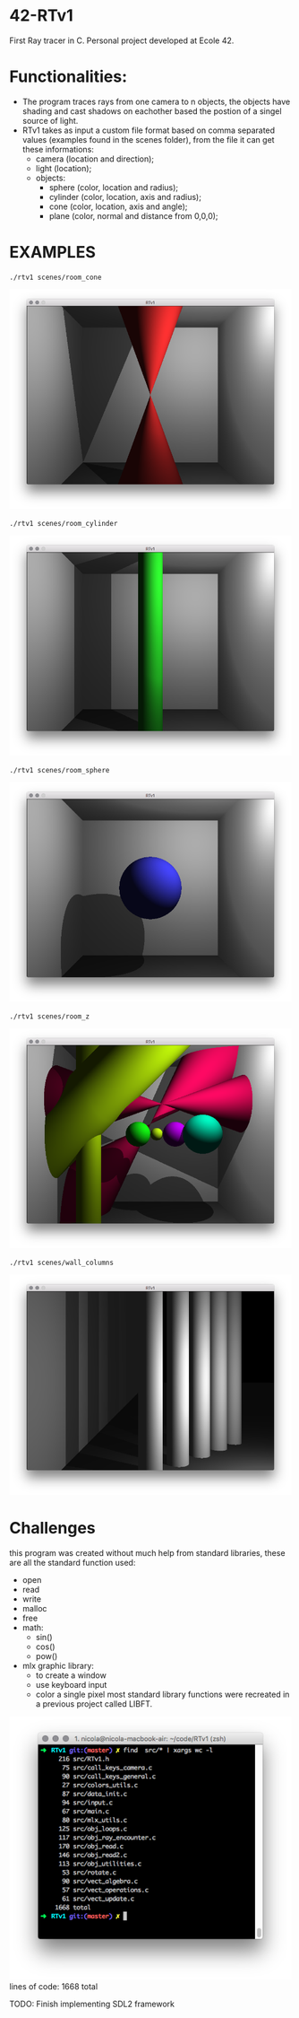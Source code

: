 # 42-RTv1
First Ray tracer in C. Personal project developed at Ecole 42.


# Functionalities:
- The program traces rays from one camera to n objects, the objects have shading and cast shadows on eachother based the postion of a singel source of light.
- RTv1 takes as input a custom file format based on comma separated values (examples found in the scenes folder), from the file it can get these informations:
	- camera (location and direction);
	- light (location);
	- objects:
		- sphere (color, location and radius);
		- cylinder (color, location, axis and radius);
		- cone (color, location, axis and angle);
		- plane (color, normal and distance from 0,0,0);


# EXAMPLES
```
./rtv1 scenes/room_cone
```
![room_cone](imgs/room_cone.png)
```
./rtv1 scenes/room_cylinder
```
![room_cylinder](imgs/room_cylinder.png)
```
./rtv1 scenes/room_sphere
```
![room sphere](imgs/room_sphere.png)
```
./rtv1 scenes/room_z
```
![room z](imgs/room_z.png)
```
./rtv1 scenes/wall_columns
```
![wall columns](imgs/wall_columns.png)


# Challenges
this program was created without much help from standard libraries, these are all the standard function used:
- open
- read
- write
- malloc
- free
- math:
	- sin()
	- cos()
	- pow()
- mlx graphic library:
	- to create a window
	- use keyboard input
	- color a single pixel
most standard library functions were recreated in a previous project called LIBFT.

![lines of code](imgs/lines.png)
lines of code: 1668 total

TODO:
	Finish implementing SDL2 framework
	
